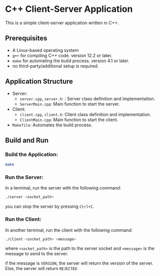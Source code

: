 # C++ Client-Server Application

This is a simple client-server application written in C++.

## Prerequisites

- A Linux-based operating system 
- `g++` for compiling C++ code. version 12.2 or later.
- `make` for automating the build process. version 4.1 or later.
- no third-party/additional setup is required.
## Application Structure

- Server:
    - `server.cpp`, `server.h`: : Server class definition and implementation.
    - `ServerMain.cpp`: Main function to start the server.
- Client:
    - `client.cpp`, `client.h`: Client class definition and implementation.
    - `ClientMain.cpp`: Main function to start the client.
- `Makefile`: Automates the build process.

## Build and Run

### Build the Application:

```bash
make
```

### Run the Server:

In a terminal, run the server with the following command:

```bash
./server <socket_path>
```

you can stop the server by pressing `Ctrl+C`.

### Run the Client:

In another terminal, run the client with the following command:

```bash
./client <socket_path> <message>
```

where `<socket_path>` is the path to the server socket and `<message>` is the message to send to the server.

if the message is `VERSION`, the server will return the version of the server. Else, the server will return `REJECTED`

